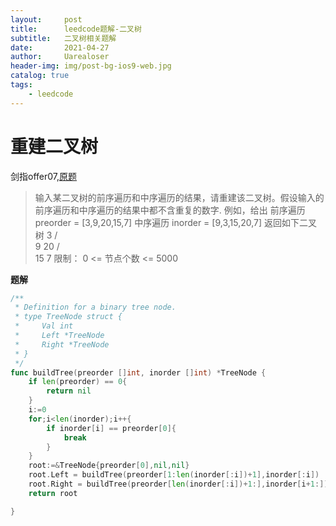 ```yaml
---
layout:     post
title:      leedcode题解-二叉树
subtitle:   二叉树相关题解
date:       2021-04-27
author:     Uarealoser
header-img: img/post-bg-ios9-web.jpg
catalog: true
tags:
    - leedcode
---
```


# 重建二叉树

剑指offer07,[原题](https://leetcode-cn.com/problems/zhong-jian-er-cha-shu-lcof/)

> 输入某二叉树的前序遍历和中序遍历的结果，请重建该二叉树。假设输入的前序遍历和中序遍历的结果中都不含重复的数字.
> 例如，给出
> 前序遍历 preorder = [3,9,20,15,7]
> 中序遍历 inorder = [9,3,15,20,7]
> 返回如下二叉树
>     3
>    / \
>   9  20
>     /  \
>    15   7
> 限制：
>  0 <= 节点个数 <= 5000

**题解**

```go
/**
 * Definition for a binary tree node.
 * type TreeNode struct {
 *     Val int
 *     Left *TreeNode
 *     Right *TreeNode
 * }
 */
func buildTree(preorder []int, inorder []int) *TreeNode {
    if len(preorder) == 0{
        return nil
    }
    i:=0
    for;i<len(inorder);i++{
        if inorder[i] == preorder[0]{
            break
        }
    }
    root:=&TreeNode{preorder[0],nil,nil}
    root.Left = buildTree(preorder[1:len(inorder[:i])+1],inorder[:i])
    root.Right = buildTree(preorder[len(inorder[:i])+1:],inorder[i+1:])
    return root

}
```